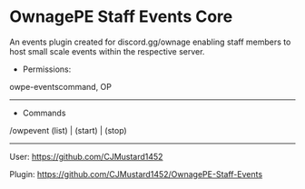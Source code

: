 # OwnagePE Staff Events Core
An events plugin created for discord.gg/ownage enabling staff members to host small scale events within the respective server.

- Permissions: 

 owpe-eventscommand,
 OP
 
---

- Commands

/owpevent (list) | (start) | (stop)

---

User: https://github.com/CJMustard1452

Plugin: https://github.com/CJMustard1452/OwnagePE-Staff-Events
